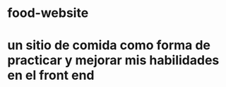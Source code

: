 # food-website
# un sitio de comida como forma de practicar y mejorar mis habilidades en el front end 